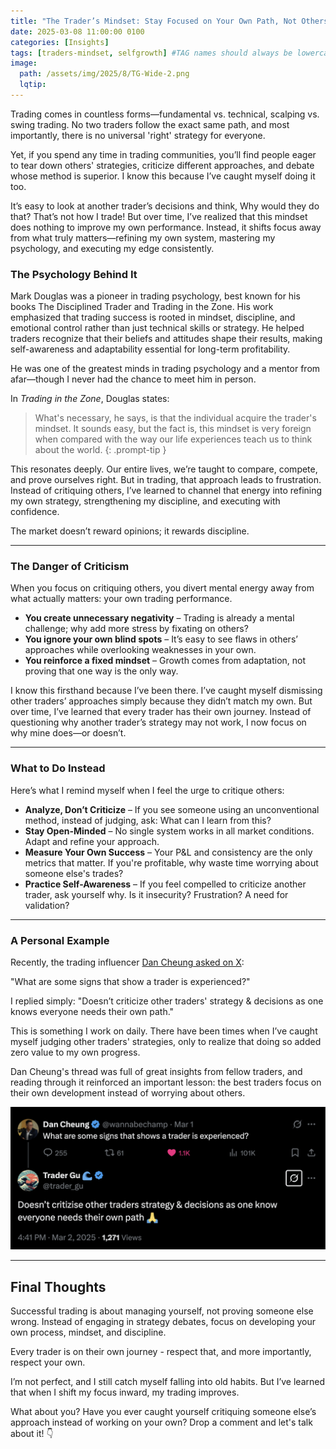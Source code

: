 ```yaml
---
title: "The Trader’s Mindset: Stay Focused on Your Own Path, Not Others' Mistakes"
date: 2025-03-08 11:00:00 0100
categories: [Insights]
tags: [traders-mindset, selfgrowth] #TAG names should always be lowercase separated by commas
image:
  path: /assets/img/2025/8/TG-Wide-2.png
  lqtip:
---
```


Trading comes in countless forms—fundamental vs. technical, scalping vs. swing trading. No two traders follow the exact same path, and most importantly, there is no universal 'right' strategy for everyone.

Yet, if you spend any time in trading communities, you’ll find people eager to tear down others' strategies, criticize different approaches, and debate whose method is superior. I know this because I’ve caught myself doing it too.

It’s easy to look at another trader’s decisions and think, Why would they do that? That’s not how I trade! But over time, I’ve realized that this mindset does nothing to improve my own performance. Instead, it shifts focus away from what truly matters—refining my own system, mastering my psychology, and executing my edge consistently.

### The Psychology Behind It

Mark Douglas was a pioneer in trading psychology, best known for his books The Disciplined Trader and Trading in the Zone. His work emphasized that trading success is rooted in mindset, discipline, and emotional control rather than just technical skills or strategy. He helped traders recognize that their beliefs and attitudes shape their results, making self-awareness and adaptability essential for long-term profitability.

He was one of the greatest minds in trading psychology and a mentor from afar—though I never had the chance to meet him in person.

In *Trading in the Zone*, Douglas states:
> What's necessary, he says, is that the individual acquire the trader's mindset. It sounds easy, but the fact is, this mindset is very foreign when compared with the way our life experiences teach us to think about the world.
{: .prompt-tip }


This resonates deeply. Our entire lives, we’re taught to compare, compete, and prove ourselves right. But in trading, that approach leads to frustration. Instead of critiquing others, I’ve learned to channel that energy into refining my own strategy, strengthening my discipline, and executing with confidence.

The market doesn’t reward opinions; it rewards discipline.

---

### The Danger of Criticism

When you focus on critiquing others, you divert mental energy away from what actually matters: your own trading performance.

* **You create unnecessary negativity** – Trading is already a mental challenge; why add more stress by fixating on others?
* **You ignore your own blind spots** – It’s easy to see flaws in others’ approaches while overlooking weaknesses in your own.
* **You reinforce a fixed mindset** – Growth comes from adaptation, not proving that one way is the only way.

I know this firsthand because I’ve been there. I’ve caught myself dismissing other traders’ approaches simply because they didn’t match my own. But over time, I’ve learned that every trader has their own journey. Instead of questioning why another trader’s strategy may not work, I now focus on why mine does—or doesn’t.

---

### What to Do Instead

Here’s what I remind myself when I feel the urge to critique others:

* **Analyze, Don’t Criticize** – If you see someone using an unconventional method, instead of judging, ask: What can I learn from this?
* **Stay Open-Minded** – No single system works in all market conditions. Adapt and refine your approach.
* **Measure Your Own Success** – Your P&L and consistency are the only metrics that matter. If you're profitable, why waste time worrying about someone else's trades?
* **Practice Self-Awareness** – If you feel compelled to criticize another trader, ask yourself why. Is it insecurity? Frustration? A need for validation?
---

### A Personal Example

Recently, the trading influencer [Dan Cheung asked on X](https://x.com/wannabechamp/status/1895942495026000178):

"What are some signs that show a trader is experienced?"

I replied simply:
"Doesn’t criticize other traders' strategy & decisions as one knows everyone needs their own path."

This is something I work on daily. There have been times when I’ve caught myself judging other traders' strategies, only to realize that doing so added zero value to my own progress.

Dan Cheung's thread was full of great insights from fellow traders, and reading through it reinforced an important lesson: the best traders focus on their own development instead of worrying about others.

![⁠What are some signs that show a trader is experienced?](/assets/img/2025/8/TG-X-quote-criticise.png)

---

## **Final Thoughts**

Successful trading is about managing yourself, not proving someone else wrong. Instead of engaging in strategy debates, focus on developing your own process, mindset, and discipline.

Every trader is on their own journey - respect that, and more importantly, respect your own.

I’m not perfect, and I still catch myself falling into old habits. But I’ve learned that when I shift my focus inward, my trading improves.

What about you? Have you ever caught yourself critiquing someone else’s approach instead of working on your own? Drop a comment and let's talk about it! 👇
